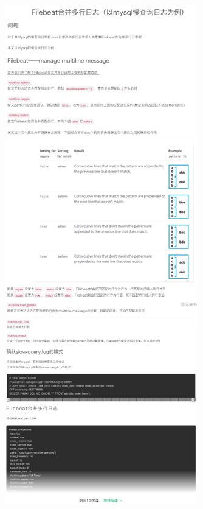 ![image-20220819235840538](MarkDownImages/Filebeat%E5%90%88%E5%B9%B6%E5%A4%9A%E8%A1%8C%E6%97%A5%E5%BF%97.assets/image-20220819235840538.png)![image-20220819235906915](MarkDownImages/Filebeat%E5%90%88%E5%B9%B6%E5%A4%9A%E8%A1%8C%E6%97%A5%E5%BF%97.assets/image-20220819235906915.png)![image-20220819235933454](MarkDownImages/Filebeat%E5%90%88%E5%B9%B6%E5%A4%9A%E8%A1%8C%E6%97%A5%E5%BF%97.assets/image-20220819235933454.png)![image-20220820000018891](MarkDownImages/Filebeat%E5%90%88%E5%B9%B6%E5%A4%9A%E8%A1%8C%E6%97%A5%E5%BF%97.assets/image-20220820000018891.png)![image-20220820000046957](MarkDownImages/Filebeat%E5%90%88%E5%B9%B6%E5%A4%9A%E8%A1%8C%E6%97%A5%E5%BF%97.assets/image-20220820000046957.png)